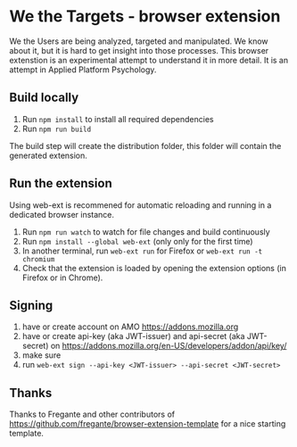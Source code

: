 # We the Targets - browser extension

We the Users are being analyzed, targeted and manipulated.
We know about it, but it is hard to get insight into those processes.
This browser extenstion is an experimental attempt to understand it in more detail.
It is an attempt in Applied Platform Psychology.

## Build locally

1. Run `npm install` to install all required dependencies
2. Run `npm run build`

The build step will create the distribution folder, this folder will contain the generated extension.


## Run the extension

Using web-ext is recommened for automatic reloading and running in a dedicated browser instance.

1. Run `npm run watch` to watch for file changes and build continuously
2. Run `npm install --global web-ext` (only only for the first time)
3. In another terminal, run `web-ext run` for Firefox or `web-ext run -t chromium`
4. Check that the extension is loaded by opening the extension options (in Firefox or in Chrome).


## Signing

1. have or create account on AMO https://addons.mozilla.org
2. have or create api-key (aka JWT-issuer) and api-secret (aka JWT-secret) on https://addons.mozilla.org/en-US/developers/addon/api/key/
3. make sure
4. run `web-ext sign --api-key <JWT-issuer> --api-secret <JWT-secret>`


## Thanks

Thanks to Fregante and other contributors of https://github.com/fregante/browser-extension-template for a nice starting template.

